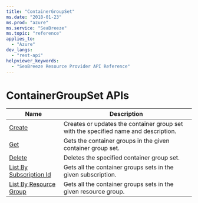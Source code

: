 ```yaml
---
title: "ContainerGroupSet"
ms.date: "2018-01-23"
ms.prod: "azure"
ms.service: "SeaBreeze"
ms.topic: "reference"
applies_to: 
  - "Azure"
dev_langs: 
  - "rest-api"
helpviewer_keywords: 
  - "SeaBreeze Resource Provider API Reference"
---
```

# ContainerGroupSet APIs

| Name | Description |
| --- | --- |
| [Create](seabreeze-api-containergroupset_create.md) | Creates or updates the container group set with the specified name and description.<br/> |
| [Get](seabreeze-api-containergroupset_get.md) | Gets the container groups in the given container group set.<br/> |
| [Delete](seabreeze-api-containergroupset_delete.md) | Deletes the specified container group set.<br/> |
| [List By Subscription Id](seabreeze-api-containergroupsets_listbysubscriptionid.md) | Gets all the container groups sets in the given subscription.<br/> |
| [List By Resource Group](seabreeze-api-containergroupsets_listbyresourcegroup.md) | Gets all the container groups sets in the given resource group.<br/> |


